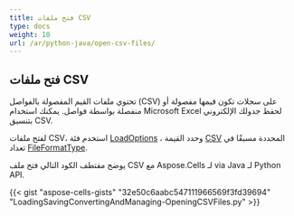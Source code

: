 ```yaml
---
title: فتح ملفات CSV
type: docs
weight: 10
url: /ar/python-java/open-csv-files/
---
```


## **فتح ملفات CSV**
تحتوي ملفات القيم المفصولة بالفواصل (CSV) على سجلات تكون قيمها مفصولة أو منفصلة بواسطة فواصل. يمكنك استخدام Microsoft Excel لحفظ جدولك الإلكتروني بتنسيق CSV.

لفتح ملفات CSV، استخدم فئة [LoadOptions](https://reference.aspose.com/cells/python/asposecells.api/LoadOptions) ، وحدد القيمة [CSV](https://reference.aspose.com/cells/python/asposecells.api/fileformattype#CSV) المحددة مسبقًا في تعداد [FileFormatType](https://reference.aspose.com/cells/python/asposecells.api/FileFormatType).

يوضح مقتطف الكود التالي فتح ملف CSV مع Aspose.Cells لـ via Java لـ Python API.

{{< gist "aspose-cells-gists" "32e50c6aabc547111966569f3fd39694" "LoadingSavingConvertingAndManaging-OpeningCSVFiles.py" >}}
